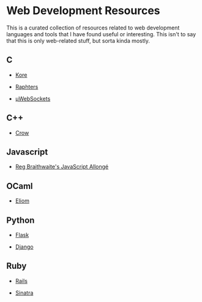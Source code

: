 # Web Development Resources

This is a curated collection of resources related to web development 
languages and tools that I have found useful or interesting.  This isn't
to say that this is only web-related stuff, but sorta kinda mostly.



## C

 * [Kore](https://kore.io/)

 * [Raphters](https://github.com/danielwaterworth/Raphters)     
 
 * [μWebSockets](https://github.com/uWebSockets/uWebSockets)



## C++

 * [Crow](https://github.com/ipkn/crow)



## Javascript

 * [Reg Braithwaite's JavaScript Allongé](https://leanpub.com/javascriptallongesix/read)



## OCaml

 * [Eliom](https://github.com/ocsigen/eliom)



## Python

 * [Flask](http://flask.pocoo.org/)

 * [Django](https://www.djangoproject.com/)



## Ruby

 * [Rails](http://rubyonrails.org/)

 * [Sinatra](http://www.sinatrarb.com/)

